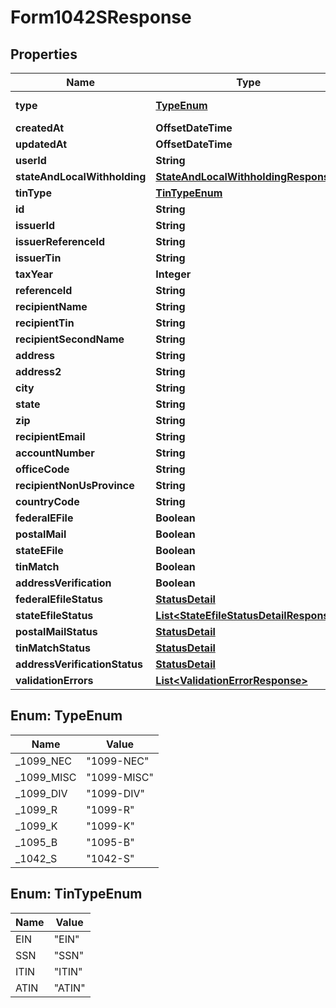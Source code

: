 

# Form1042SResponse


## Properties

| Name | Type | Description | Notes |
|------------ | ------------- | ------------- | -------------|
|**type** | [**TypeEnum**](#TypeEnum) |  |  [optional] [readonly] |
|**createdAt** | **OffsetDateTime** |  |  [optional] |
|**updatedAt** | **OffsetDateTime** |  |  [optional] |
|**userId** | **String** |  |  [optional] |
|**stateAndLocalWithholding** | [**StateAndLocalWithholdingResponse**](StateAndLocalWithholdingResponse.md) |  |  [optional] |
|**tinType** | [**TinTypeEnum**](#TinTypeEnum) |  |  [optional] |
|**id** | **String** |  |  [optional] |
|**issuerId** | **String** |  |  [optional] |
|**issuerReferenceId** | **String** |  |  [optional] |
|**issuerTin** | **String** |  |  [optional] |
|**taxYear** | **Integer** |  |  [optional] |
|**referenceId** | **String** |  |  [optional] |
|**recipientName** | **String** |  |  [optional] |
|**recipientTin** | **String** |  |  [optional] |
|**recipientSecondName** | **String** |  |  [optional] |
|**address** | **String** |  |  [optional] |
|**address2** | **String** |  |  [optional] |
|**city** | **String** |  |  [optional] |
|**state** | **String** |  |  [optional] |
|**zip** | **String** |  |  [optional] |
|**recipientEmail** | **String** |  |  [optional] |
|**accountNumber** | **String** |  |  [optional] |
|**officeCode** | **String** |  |  [optional] |
|**recipientNonUsProvince** | **String** |  |  [optional] |
|**countryCode** | **String** |  |  [optional] |
|**federalEFile** | **Boolean** |  |  [optional] |
|**postalMail** | **Boolean** |  |  [optional] |
|**stateEFile** | **Boolean** |  |  [optional] |
|**tinMatch** | **Boolean** |  |  [optional] |
|**addressVerification** | **Boolean** |  |  [optional] |
|**federalEfileStatus** | [**StatusDetail**](StatusDetail.md) |  |  [optional] |
|**stateEfileStatus** | [**List&lt;StateEfileStatusDetailResponse&gt;**](StateEfileStatusDetailResponse.md) |  |  [optional] |
|**postalMailStatus** | [**StatusDetail**](StatusDetail.md) |  |  [optional] |
|**tinMatchStatus** | [**StatusDetail**](StatusDetail.md) |  |  [optional] |
|**addressVerificationStatus** | [**StatusDetail**](StatusDetail.md) |  |  [optional] |
|**validationErrors** | [**List&lt;ValidationErrorResponse&gt;**](ValidationErrorResponse.md) |  |  [optional] |



## Enum: TypeEnum

| Name | Value |
|---- | -----|
| _1099_NEC | &quot;1099-NEC&quot; |
| _1099_MISC | &quot;1099-MISC&quot; |
| _1099_DIV | &quot;1099-DIV&quot; |
| _1099_R | &quot;1099-R&quot; |
| _1099_K | &quot;1099-K&quot; |
| _1095_B | &quot;1095-B&quot; |
| _1042_S | &quot;1042-S&quot; |



## Enum: TinTypeEnum

| Name | Value |
|---- | -----|
| EIN | &quot;EIN&quot; |
| SSN | &quot;SSN&quot; |
| ITIN | &quot;ITIN&quot; |
| ATIN | &quot;ATIN&quot; |



